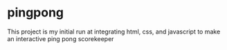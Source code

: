 # pingpong
This project is my initial run at integrating html, css, and javascript to make an interactive ping pong scorekeeper
